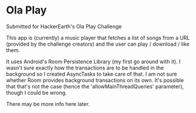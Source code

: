 # Ola Play
Submitted for HackerEarth's Ola Play Challenge

This app is (currently) a music player that fetches a list of songs from a URL (provided by the challenge creators) and the user can play / download / like them.
 
It uses Android's Room Persistence Library (my first go around with it). I wasn't sure exactly how the transactions are to be handled in the background so I created AsyncTasks to take care of that. I am not sure whether Room provides background transactions on its own. It's possible that that's not the case (hence the 'allowMainThreadQueries' parameter), though I could be wrong.

There may be more info here later.
